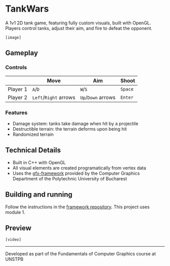 # TankWars

A 1v1 2D tank game, featuring fully custom visuals, built with OpenGL.
<br>
Players control tanks, adjust their aim, and fire to defeat the opponent.

    [image]


## Gameplay

### Controls

|          | Move                  | Aim                | Shoot   |
|----------|-----------------------|--------------------|---------|
| Player 1 | `A`/`D`               | `W`/`S`            | `Space` |
| Player 2 | `Left`/`Right` arrows | `Up`/`Down` arrows | `Enter` |

### Features

- Damage system: tanks take damage when hit by a projectile
- Destructible terrain: the terrain deforms upon being hit
- Randomized terrain


## Technical Details

- Built in C++ with OpenGL
- All visual elements are created programatically from vertex data
- Uses the [gfx-framework](https://github.com/UPB-Graphics/gfx-framework) provided by the Computer Graphics Department of the Polytechnic University of Bucharest

## Building and running
Follow the instructions in the [framework repository](https://github.com/UPB-Graphics/gfx-framework?tab=readme-ov-file#gear-building). This project uses module 1. 

## Preview

    [video]

***
Developed as part of the Fundamentals of Computer Graphics course at UNSTPB